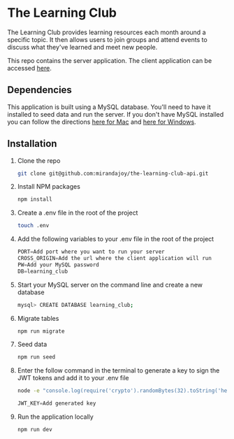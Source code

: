 # The Learning Club

The Learning Club provides learning resources each month around a specific topic. It then allows users to join groups and attend events to discuss what they've learned and meet new people.

This repo contains the server application. The client application can be accessed [here](https://github.com/mirandajoy/miranda-neerhof-the-learning-club).

## Dependencies

This application is built using a MySQL database. You'll need to have it installed to seed data and run the server. If you don't have MySQL installed you can follow the directions [here for Mac](https://dev.mysql.com/doc/refman/8.0/en/macos-installation.html) and [here for Windows](https://dev.mysql.com/doc/refman/8.0/en/windows-installation.html).

## Installation

1. Clone the repo
   ```sh
   git clone git@github.com:mirandajoy/the-learning-club-api.git
   ```

2. Install NPM packages
   ```sh
   npm install
   ```

3. Create a .env file in the root of the project
   ```sh
   touch .env
   ```

4. Add the following variables to your .env file in the root of the project
   ```js
   PORT=Add port where you want to run your server
   CROSS_ORIGIN=Add the url where the client application will run
   PW=Add your MySQL password
   DB=learning_club
   ```

5. Start your MySQL server on the command line and create a new database
    ```sh
   mysql> CREATE DATABASE learning_club;
   ```

6. Migrate tables
    ```sh
   npm run migrate
   ```

7. Seed data
    ```sh
   npm run seed
   ```

8. Enter the follow command in the terminal to generate a key to sign the JWT tokens and add it to your .env file
    ```sh
    node -e "console.log(require('crypto').randomBytes(32).toString('hex'));"
    ```
    ```js
    JWT_KEY=Add generated key
    ```

9. Run the application locally
    ```sh
   npm run dev
   ```
